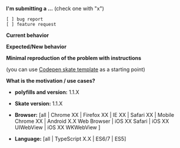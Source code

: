 <!--
Stay awhile and listen! Have you searched for an existing, related issue yet?

Yes? you may continue champion
-->
**I'm submitting a ...**  (check one with "x")
```
[ ] bug report
[ ] feature request
```

**Current behavior**
<!-- Describe how the bug manifests. -->

**Expected/New behavior**
<!-- Describe what the behavior would be without the bug or what is the new behaviour if youre submitting feature request -->

**Minimal reproduction of the problem with instructions**

(you can use [Codepen skate template](http://codepen.io/Hotell/pen/apqXYb) as a starting point)
<!--
If the current behavior is a bug or you can illustrate your feature request better with an example,
please provide the *STEPS TO REPRODUCE* and if possible a *MINIMAL DEMO* of the problem via
Codepen or similar
-->

**What is the motivation / use cases?**
<!-- Describe the motivation or the concrete use case -->

* **polyfills and version:** 1.1.X
<!-- Please be specific, shady-dom, custom-elements version major.minor.patch etc-->

* **Skate version:** 1.1.X
<!-- Please be specific, e.g. major.minor.patch -->
<!-- Check whether this is still an issue in the most recent Blaze-elements version -->

* **Browser:**
[all | Chrome XX | Firefox XX | IE XX | Safari XX | Mobile Chrome XX | Android X.X Web Browser | iOS XX Safari | iOS XX UIWebView | iOS XX WKWebView ]
<!-- All browsers where this could be reproduced -->

* **Language:** [all | TypeScript X.X | ES6/7 | ES5]

